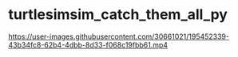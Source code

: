 # turtlesimsim_catch_them_all_py


https://user-images.githubusercontent.com/30661021/195452339-43b34fc8-62b4-4dbb-8d33-f068c19fbb61.mp4

